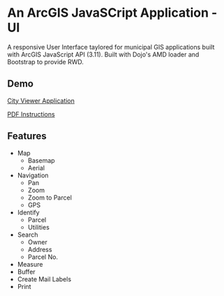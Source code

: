 An ArcGIS JavaSCript Application - UI
=====================================

A responsive User Interface  taylored for municipal GIS applications built with ArcGIS JavaScript API (3.11).
Built with Dojo's AMD loader and Bootstrap to provide RWD.


Demo 
----

[City Viewer Application](http://gis.wirapids.org/CityViewerLite/)

[PDF Instructions](http://gis.wirapids.org/CityViewer/images/CityViewerManual.pdf) 

Features
--------
+ Map
    + Basemap
    + Aerial
+ Navigation
  + Pan
  + Zoom
  + Zoom to Parcel
  + GPS
+ Identify
  + Parcel
  + Utilities
+ Search
  + Owner
  + Address
  + Parcel No.
+ Measure
+ Buffer
+ Create Mail Labels
+ Print

